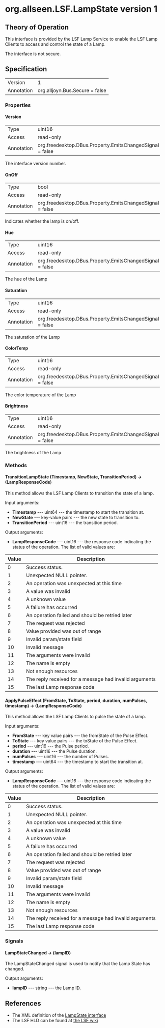 # org.allseen.LSF.LampState version 1


## Theory of Operation
This interface is provided by the LSF Lamp Service to enable the LSF Lamp
Clients to access and control the state of a Lamp.

The interface is not secure.

## Specification

|              |       				|
|--------------|--------------------------------|
| Version      | 1     				|
| Annotation   | org.alljoyn.Bus.Secure = false |

### Properties

#### Version

|            |                                                          |
|------------|----------------------------------------------------------|
| Type       | uint16                                                   |
| Access     | read-only                                                |
| Annotation | org.freedesktop.DBus.Property.EmitsChangedSignal = false	|

The interface version number.

#### OnOff

|            |                                                          |
|------------|----------------------------------------------------------|
| Type       | bool                                                     |
| Access     | read-only                                                |
| Annotation | org.freedesktop.DBus.Property.EmitsChangedSignal = false	|

Indicates whether the lamp is on/off.

#### Hue

|            |                                                          |
|------------|----------------------------------------------------------|
| Type       | uint16                                                   |
| Access     | read-only                                                |
| Annotation | org.freedesktop.DBus.Property.EmitsChangedSignal = false	|

The hue of the Lamp

#### Saturation

|            |                                                          |
|------------|----------------------------------------------------------|
| Type       | uint16                                                   |
| Access     | read-only                                                |
| Annotation | org.freedesktop.DBus.Property.EmitsChangedSignal = false	|

The saturation of the Lamp

#### ColorTemp

|            |                                                          |
|------------|----------------------------------------------------------|
| Type       | uint16                                                   |
| Access     | read-only                                                |
| Annotation | org.freedesktop.DBus.Property.EmitsChangedSignal = false	|

The color temperature of the Lamp

#### Brightness

|            |                                                          |
|------------|----------------------------------------------------------|
| Type       | uint16                                                   |
| Access     | read-only                                                |
| Annotation | org.freedesktop.DBus.Property.EmitsChangedSignal = false	|

The brightness of the Lamp

### Methods

#### TransitionLampState (Timestamp, NewState, TransitionPeriod) -> (LampResponseCode)

This method allows the LSF Lamp Clients to transition the state of a lamp. 

Input arguments: 

  * **Timestamp** --- uint64 --- the timestamp to start the transition at.
  * **NewState** --- key-value pairs --- the new state to transition to.
  * **TransitionPeriod** --- uint16 --- the transition period.

Output arguments:

  * **LampResponseCode** --- uint16 --- the response code indicating the status of the operation. The list of valid
    values are:

| Value | Description                                                       		|
|-------|-------------------------------------------------------------------------------|
| 0     | Success status.                                                   		|
| 1     | Unexpected NULL pointer.                                          		|
| 2     | An operation was unexpected at this time                          		|
| 3     | A value was invalid                                               		|
| 4     | A unknown value                                                   		|
| 5     | A failure has occurred                                            		|
| 6     | An operation failed and should be retried later                   		|
| 7     | The request was rejected                                          		|
| 8     | Value provided was out of range                                   		|
| 9     | Invalid param/state field                                         		|
| 10    | Invalid message                                                   		|
| 11    | The arguments were invalid                                        		|
| 12    | The name is empty                          					|
| 13    | Not enough resources                                               		|
| 14    | The reply received for a message had invalid arguments                        |
| 15    | The last Lamp response code                                         		|

#### ApplyPulseEffect (FromState, ToState, period, duration, numPulses, timestamp) -> (LampResponseCode)

This method allows the LSF Lamp Clients to pulse the state of a lamp. 

Input arguments: 

  * **FromState** --- key value pairs --- the fromState of the Pulse Effect.
  * **ToState** --- key value pairs --- the toState of the Pulse Effect.
  * **period** --- uint16 --- the Pulse period.
  * **duration** --- uint16 --- the Pulse duration.
  * **numPulses** --- uint16 --- the number of Pulses.
  * **timestamp** --- uint64 --- the timestamp to start the transition at.

Output arguments:

  * **LampResponseCode** --- uint16 --- the response code indicating the status of the operation. The list of valid
    values are:

| Value | Description                                                       		|
|-------|-------------------------------------------------------------------------------|
| 0     | Success status.                                                   		|
| 1     | Unexpected NULL pointer.                                          		|
| 2     | An operation was unexpected at this time                          		|
| 3     | A value was invalid                                               		|
| 4     | A unknown value                                                   		|
| 5     | A failure has occurred                                            		|
| 6     | An operation failed and should be retried later                   		|
| 7     | The request was rejected                                          		|
| 8     | Value provided was out of range                                   		|
| 9     | Invalid param/state field                                         		|
| 10    | Invalid message                                                   		|
| 11    | The arguments were invalid                                        		|
| 12    | The name is empty                          					|
| 13    | Not enough resources                                               		|
| 14    | The reply received for a message had invalid arguments                        |
| 15    | The last Lamp response code                                         		|

### Signals

#### LampStateChanged -> (lampID)

The LampStateChanged signal is used to notify that the Lamp State has changed.

Output arguments:

  * **lampID** --- string --- the Lamp ID.

## References

  * The XML definition of the [LampState interface](LampState-v1.xml)
  * The LSF HLD can be found at [the LSF wiki]()

